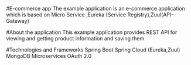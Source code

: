 #E-commerce app 
The example application is an e-commerce application which is based on Micro Service ,Eureka (Service Registry),Zuul(API-Gateway)



#About the  application
This example application provides REST API for viewing and getting product information and saving them  

#Technologies and Frameworks
Spring Boot
Spring Cloud (Eureka,Zuul)
MongoDB
Microservices
OAuth 2.0
